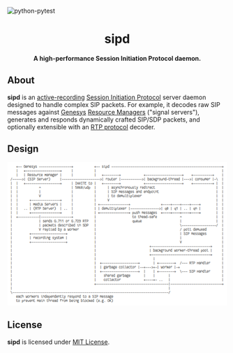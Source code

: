 ![python-pytest](https://github.com/initbar/sipd/workflows/python-pytest/badge.svg)

<div align="center">
  <h1>sipd</h1>
  <p><strong>A high-performance Session Initiation Protocol daemon.</strong></p>
</div>

## About

**sipd** is an [active-recording](https://en.wikipedia.org/wiki/VoIP_recording) [Session Initiation Protocol](https://www.ietf.org/rfc/rfc3261.txt) server daemon designed to handle complex SIP packets. For example, it decodes raw SIP messages against [Genesys](https://www.genesys.com) [Resource Managers](https://docs.genesys.com/Documentation/GVP/85/GDG/GCRM) ("signal servers"), generates and responds dynamically crafted SIP/SDP packets, and optionally extensible with an [RTP protocol](https://en.wikipedia.org/wiki/Real-time_Transport_Protocol) decoder.

## Design

![](./docs/design.png)

## License

**sipd** is licensed under [MIT License](./LICENSE).
